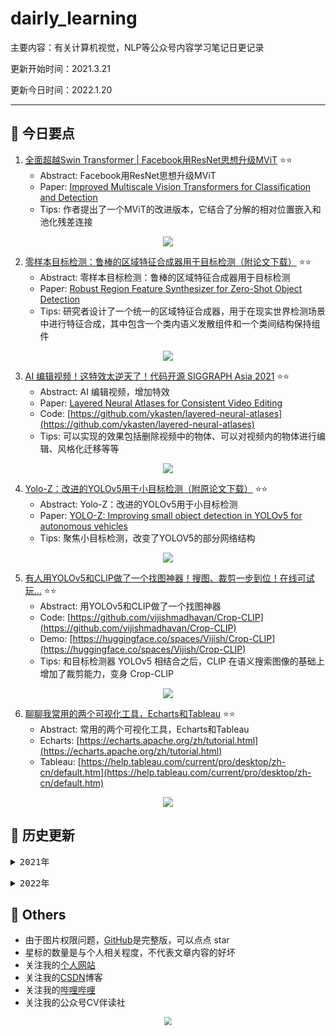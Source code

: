# dairly_learning
主要内容：有关计算机视觉，NLP等公众号内容学习笔记日更记录

更新开始时间：2021.3.21

更新今日时间：2022.1.20

------

## :paperclip:  今日要点

1. [全面超越Swin Transformer | Facebook用ResNet思想升级MViT](https://mp.weixin.qq.com/s/38ugtcSQCyNKtLj9jryxog)         :star::star:
   - Abstract: Facebook用ResNet思想升级MViT
   - Paper: [Improved Multiscale Vision Transformers for Classification and Detection](https://arxiv.org/abs/2112.01526)
   - Tips:  作者提出了一个MViT的改进版本，它结合了分解的相对位置嵌入和池化残差连接

<div align=center><img src="https://mmbiz.qpic.cn/mmbiz_png/ibaXaPIy7jV1j7ETuGqdRcJ0XVpMmZJsWvXBjh0eoTGVDvyg2HfVJ2BOziaff3q0x7Llb3k8LVXSrW5vhlgbgBAQ/640?wx_fmt=png&tp=webp&wxfrom=5&wx_lazy=1&wx_co=1" style='zoom:100%'>
</div>



2. [零样本目标检测：鲁棒的区域特征合成器用于目标检测（附论文下载）](https://mp.weixin.qq.com/s/tl1sI5jrdw3N7wKJhopqAg)       :star::star:
   - Abstract: 零样本目标检测：鲁棒的区域特征合成器用于目标检测
   - Paper: [Robust Region Feature Synthesizer for Zero-Shot Object Detection](https://arxiv.org/pdf/2201.00103.pdf)
   - Tips: 研究者设计了一个统一的区域特征合成器，用于在现实世界检测场景中进行特征合成，其中包含一个类内语义发散组件和一个类间结构保持组件

<div align=center><img src="https://mmbiz.qpic.cn/mmbiz_png/1MtnAxmWSwPB5kF1zAXzs7ib50d64gCpl0VHibuwypUe41A5z9JzegniavdicS0ibibmOLtnMltlIOZEwqiag1iauRyltg/640?wx_fmt=png&tp=webp&wxfrom=5&wx_lazy=1&wx_co=1" style='zoom:100%'>
</div>


3. [AI 编辑视频！这特效太逆天了！代码开源 SIGGRAPH Asia 2021](https://mp.weixin.qq.com/s/uEEvY6nFQ2zhV3V8N8ZkIA)       :star::star:
   - Abstract: AI 编辑视频，增加特效
   - Paper: [Layered Neural Atlases for Consistent Video Editing](https://arxiv.org/abs/2109.11418)
   - Code: [https://github.com/ykasten/layered-neural-atlases](https://github.com/ykasten/layered-neural-atlases)
   - Tips: 可以实现的效果包括删除视频中的物体、可以对视频内的物体进行编辑、风格化迁移等等

<div align=center><img src="https://mmbiz.qpic.cn/mmbiz_png/7jnsg27ZEVG1kON1XHjcXSlibaiaCTxH11n0AUKPYS66dBAfbicAhdD93IWGdCiaAZu0dm0rqPA7PsZE5ribcZnKs3w/640?wx_fmt=png&tp=webp&wxfrom=5&wx_lazy=1&wx_co=1" style='zoom:100%'>
</div>


4. [Yolo-Z：改进的YOLOv5用于小目标检测（附原论文下载）](https://mp.weixin.qq.com/s/_fv8SAeE226lIaafjMk0mw)       :star::star:
   - Abstract: Yolo-Z：改进的YOLOv5用于小目标检测
   - Paper: [YOLO-Z: Improving small object detection in YOLOv5 for autonomous vehicles](https://arxiv.org/pdf/2112.11798.pdf)
   - Tips: 聚焦小目标检测，改变了YOLOV5的部分网络结构

<div align=center><img src="https://mmbiz.qpic.cn/mmbiz_png/1MtnAxmWSwMyzPkh6n0nFIavGCqOJ7ibh0tbspGWyE38ibJBiaI3BlibneAw4YI3q8ia4a12pv0WMbWj0unZ7o58e6g/640?wx_fmt=png&tp=webp&wxfrom=5&wx_lazy=1&wx_co=1" style='zoom:100%'>
</div>


5. [有人用YOLOv5和CLIP做了一个找图神器！搜图、裁剪一步到位！在线可试玩...](https://mp.weixin.qq.com/s/3qtvL3uLsgQ5C_Uw1rLhdw)       :star::star:
   - Abstract: 用YOLOv5和CLIP做了一个找图神器
   - Code: [https://github.com/vijishmadhavan/Crop-CLIP](https://github.com/vijishmadhavan/Crop-CLIP)
   - Demo: [https://huggingface.co/spaces/Vijish/Crop-CLIP](https://huggingface.co/spaces/Vijish/Crop-CLIP)
   - Tips: 和目标检测器 YOLOv5 相结合之后，CLIP 在语义搜索图像的基础上增加了裁剪能力，变身 Crop-CLIP

<div align=center><img src="https://mmbiz.qpic.cn/mmbiz_png/KmXPKA19gWicRGVkXRmOBkIczHkT6RbXBpicHNLofqBgxqR65pVjSicibPHQZiaKlDhrTePo0kHcBjFakgW1kNr5ybQ/640?wx_fmt=png&tp=webp&wxfrom=5&wx_lazy=1&wx_co=1" style='zoom:100%'>
</div>




6. [聊聊我常用的两个可视化工具，Echarts和Tableau](https://mp.weixin.qq.com/s/hErnChNQHSpYzsrtGGJ7Vg)       :star::star:
   - Abstract: 常用的两个可视化工具，Echarts和Tableau
   - Echarts: [https://echarts.apache.org/zh/tutorial.html](https://echarts.apache.org/zh/tutorial.html)
   - Tableau: [https://help.tableau.com/current/pro/desktop/zh-cn/default.htm](https://help.tableau.com/current/pro/desktop/zh-cn/default.htm)

<div align=center><img src="https://mmbiz.qpic.cn/mmbiz_jpg/g64sbb6Ffmd7BarzlxnXzgAiahm6gIPr2icCwIiaMkBpolXz7o6gNaeGUY4NXWjlHYqWjuxibhYoMR1N48DNHyUL3Q/640?wx_fmt=jpeg&tp=webp&wxfrom=5&wx_lazy=1&wx_co=1" style='zoom:100%'>
</div>



## :paperclip:  历史更新

<pre><details><summary>2021年</summary>
<details><summary>3月</summary>
    1. <a href="notes/202103/0321.md" target="_blank">公众号内容拓展学习笔记（2021.3.21）</a>
    2. <a href="notes/202103/0322.md" target="_blank">公众号内容拓展学习笔记（2021.3.22）</a>
    3. <a href="notes/202103/0323.md" target="_blank">公众号内容拓展学习笔记（2021.3.23）</a>
    4. <a href="notes/202103/0324.md" target="_blank">公众号内容拓展学习笔记（2021.3.24）</a>
    5. <a href="notes/202103/0325.md" target="_blank">公众号内容拓展学习笔记（2021.3.25）</a>
    6. <a href="notes/202103/0326.md" target="_blank">公众号内容拓展学习笔记（2021.3.26）</a>
    7. <a href="notes/202103/0327.md" target="_blank">公众号内容拓展学习笔记（2021.3.27）</a>
    8. <a href="notes/202103/0328.md" target="_blank">公众号内容拓展学习笔记（2021.3.28）</a>
    9. <a href="notes/202103/0329.md" target="_blank">公众号内容拓展学习笔记（2021.3.29）</a>
    10. <a href="notes/202103/0330.md" target="_blank">公众号内容拓展学习笔记（2021.3.30）</a>
    11. <a href="notes/202103/0331.md" target="_blank">公众号内容拓展学习笔记（2021.3.31）</a>
</details>
<details><summary>4月</summary>
    1. <a href="notes/202104/0401.md" target="_blank">公众号内容拓展学习笔记（2021.4.1）</a>
    2. <a href="notes/202104/0402.md" target="_blank">公众号内容拓展学习笔记（2021.4.2）</a>
    3. <a href="notes/202104/0403.md" target="_blank">公众号内容拓展学习笔记（2021.4.3）</a>
    4. <a href="notes/202104/0404.md" target="_blank">公众号内容拓展学习笔记（2021.4.4）</a>
    5. <a href="notes/202104/0405.md" target="_blank">公众号内容拓展学习笔记（2021.4.5）</a>
    6. <a href="notes/202104/0406.md" target="_blank">公众号内容拓展学习笔记（2021.4.6）</a>
    7. <a href="notes/202104/0407.md" target="_blank">公众号内容拓展学习笔记（2021.4.7）</a>
    8. <a href="notes/202104/0408.md" target="_blank">公众号内容拓展学习笔记（2021.4.8）</a>
    9. <a href="notes/202104/0409.md" target="_blank">公众号内容拓展学习笔记（2021.4.9）</a>
    10. <a href="notes/202104/0410.md" target="_blank">公众号内容拓展学习笔记（2021.4.10）</a>
    11. <a href="notes/202104/0411.md" target="_blank">公众号内容拓展学习笔记（2021.4.11）</a>
    12. <a href="notes/202104/0412.md" target="_blank">公众号内容拓展学习笔记（2021.4.12）</a>
    13. <a href="notes/202104/0413.md" target="_blank">公众号内容拓展学习笔记（2021.4.13）</a>
    14. <a href="notes/202104/0414.md" target="_blank">公众号内容拓展学习笔记（2021.4.14）</a>
    15. <a href="notes/202104/0415.md" target="_blank">公众号内容拓展学习笔记（2021.4.15）</a>
    16. <a href="notes/202104/0416.md" target="_blank">公众号内容拓展学习笔记（2021.4.16）</a>
    17. <a href="notes/202104/0417.md" target="_blank">公众号内容拓展学习笔记（2021.4.17）</a>
    18. <a href="notes/202104/0418.md" target="_blank">公众号内容拓展学习笔记（2021.4.18）</a>
    19. <a href="notes/202104/0419.md" target="_blank">公众号内容拓展学习笔记（2021.4.19）</a>
    20. <a href="notes/202104/0420.md" target="_blank">公众号内容拓展学习笔记（2021.4.20）</a>
    21. <a href="notes/202104/0421.md" target="_blank">公众号内容拓展学习笔记（2021.4.21）</a>
    22. <a href="notes/202104/0422.md" target="_blank">公众号内容拓展学习笔记（2021.4.22）</a>
    23. <a href="notes/202104/0423.md" target="_blank">公众号内容拓展学习笔记（2021.4.23）</a>
    24. <a href="notes/202104/0424.md" target="_blank">公众号内容拓展学习笔记（2021.4.24）</a>
    25. <a href="notes/202104/0425.md" target="_blank">公众号内容拓展学习笔记（2021.4.25）</a>
    26. <a href="notes/202104/0426.md" target="_blank">公众号内容拓展学习笔记（2021.4.26）</a>
    27. <a href="notes/202104/0427.md" target="_blank">公众号内容拓展学习笔记（2021.4.27）</a>
    28. <a href="notes/202104/0428.md" target="_blank">公众号内容拓展学习笔记（2021.4.28）</a>
    29. <a href="notes/202104/0429.md" target="_blank">公众号内容拓展学习笔记（2021.4.29）</a>
    30. <a href="notes/202104/0430.md" target="_blank">公众号内容拓展学习笔记（2021.4.30）</a>
</details>
<details><summary>5月</summary>
    1. <a href="notes/202105/0501.md" target="_blank">公众号内容拓展学习笔记（2021.5.1）</a>
    2. <a href="notes/202105/0502.md" target="_blank">公众号内容拓展学习笔记（2021.5.2）</a>
    3. <a href="notes/202105/0503.md" target="_blank">公众号内容拓展学习笔记（2021.5.3）</a>
    4. <a href="notes/202105/0504.md" target="_blank">公众号内容拓展学习笔记（2021.5.4）</a>
    5. <a href="notes/202105/0505.md" target="_blank">公众号内容拓展学习笔记（2021.5.5）</a>
    6. <a href="notes/202105/0506.md" target="_blank">公众号内容拓展学习笔记（2021.5.6）</a>
    7. <a href="notes/202105/0507.md" target="_blank">公众号内容拓展学习笔记（2021.5.7）</a>
    8. <a href="notes/202105/0508.md" target="_blank">公众号内容拓展学习笔记（2021.5.8）</a>
    9. <a href="notes/202105/0509.md" target="_blank">公众号内容拓展学习笔记（2021.5.9）</a>
    10. <a href="notes/202105/05010.md" target="_blank">公众号内容拓展学习笔记（2021.5.10）</a>
    11. <a href="notes/202105/05011.md" target="_blank">公众号内容拓展学习笔记（2021.5.11）</a>
    12. <a href="notes/202105/05012.md" target="_blank">公众号内容拓展学习笔记（2021.5.12）</a>
    13. <a href="notes/202105/05013.md" target="_blank">公众号内容拓展学习笔记（2021.5.13）</a>
    14. <a href="notes/202105/05014.md" target="_blank">公众号内容拓展学习笔记（2021.5.14）</a>
    15. <a href="notes/202105/05015.md" target="_blank">公众号内容拓展学习笔记（2021.5.15）</a>
    16. <a href="notes/202105/05016.md" target="_blank">公众号内容拓展学习笔记（2021.5.16）</a>
    17. <a href="notes/202105/05027.md" target="_blank">公众号内容拓展学习笔记（2021.5.27）</a>
</details>
<details><summary>9月</summary>
    1. <a href="notes/202109/0930.md" target="_blank">公众号内容拓展学习笔记（2021.9.30）</a>
</details>
<details><summary>10月</summary>
    1. <a href="notes/202110/1001.md" target="_blank">公众号内容拓展学习笔记（2021.10.1）</a>
    2. <a href="notes/202110/1002.md" target="_blank">公众号内容拓展学习笔记（2021.10.2）</a>
    3. <a href="notes/202110/1003.md" target="_blank">公众号内容拓展学习笔记（2021.10.3）</a>
    4. <a href="notes/202110/1004.md" target="_blank">公众号内容拓展学习笔记（2021.10.4）</a>
    5. <a href="notes/202110/1006.md" target="_blank">公众号内容拓展学习笔记（2021.10.6）</a>
    6. <a href="notes/202110/1008.md" target="_blank">公众号内容拓展学习笔记（2021.10.8）</a>
    7. <a href="notes/202110/1016.md" target="_blank">公众号内容拓展学习笔记（2021.10.16）</a>
    8. <a href="notes/202110/1018.md" target="_blank">公众号内容拓展学习笔记（2021.10.18）</a>
</details>
</pre>

<pre><details><summary>2022年</summary>
<details><summary>1月</summary>
    1. <a href="notes/202201/0120.md" target="_blank">公众号内容拓展学习笔记（2022.1.20）</a>
</details>
</pre>




## :paperclip:  Others

- 由于图片权限问题，[GitHub](https://github.com/xiaoxuebajie/dairly_learning)是完整版，可以点点 star
- 星标的数量是与个人相关程度，不代表文章内容的好坏
- 关注我的[个人网站](http://www.cvbds.cn/)
- 关注我的[CSDN](https://blog.csdn.net/xiaoxuebajie)博客
- 关注我的[哔哩哔哩](https://space.bilibili.com/424394389)
- 关注我的公众号CV伴读社

<div align=center><img src="https://img-blog.csdnimg.cn/202005031406335.jpg" style='zoom:80%'>
</div>